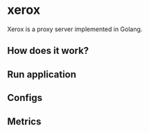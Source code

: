 # xerox

Xerox is a proxy server implemented in Golang.

## How does it work?

## Run application

## Configs

## Metrics
